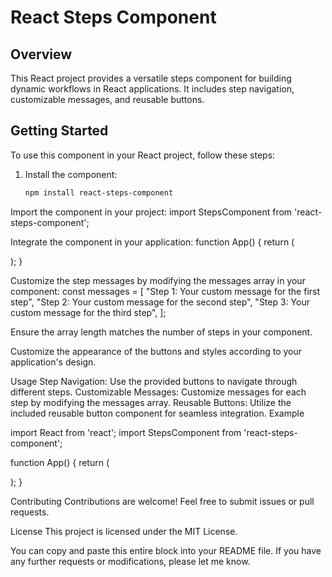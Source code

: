 # React Steps Component

## Overview

This React project provides a versatile steps component for building dynamic workflows in React applications. It includes step navigation, customizable messages, and reusable buttons.

## Getting Started

To use this component in your React project, follow these steps:

1. Install the component:

   ```bash
   npm install react-steps-component 

Import the component in your project:
import StepsComponent from 'react-steps-component'; 

Integrate the component in your application:
function App() {
  return (
    <div>
      <StepsComponent />
    </div>
  );
}

Customize the step messages by modifying the messages array in your component:
const messages = [
  "Step 1: Your custom message for the first step",
  "Step 2: Your custom message for the second step",
  "Step 3: Your custom message for the third step",
];

Ensure the array length matches the number of steps in your component.

Customize the appearance of the buttons and styles according to your application's design.

Usage
Step Navigation: Use the provided buttons to navigate through different steps.
Customizable Messages: Customize messages for each step by modifying the messages array.
Reusable Buttons: Utilize the included reusable button component for seamless integration.
Example

import React from 'react';
import StepsComponent from 'react-steps-component';

function App() {
  return (
    <div>
      <StepsComponent />
    </div>
  );
}

Contributing
Contributions are welcome! Feel free to submit issues or pull requests.

License
This project is licensed under the MIT License.

You can copy and paste this entire block into your README file. If you have any further requests or modifications, please let me know.




